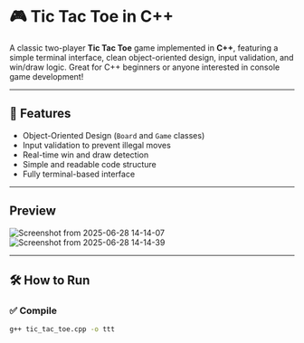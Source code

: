 # 🎮 Tic Tac Toe in C++

A classic two-player **Tic Tac Toe** game implemented in **C++**, featuring a simple terminal interface, clean object-oriented design, input validation, and win/draw logic. Great for C++ beginners or anyone interested in console game development!

---

## 🧱 Features

-  Object-Oriented Design (`Board` and `Game` classes)
-  Input validation to prevent illegal moves
-  Real-time win and draw detection
-  Simple and readable code structure
-  Fully terminal-based interface

---
## Preview
![Screenshot from 2025-06-28 14-14-07](https://github.com/user-attachments/assets/9bfa6271-eaff-425c-ad7d-60b7d4aaa229)
<br>
![Screenshot from 2025-06-28 14-14-39](https://github.com/user-attachments/assets/0fa1e51a-7fab-41b1-8b9d-4fcc6efa7749)

---

## 🛠️ How to Run

### ✅ Compile

```bash
g++ tic_tac_toe.cpp -o ttt
